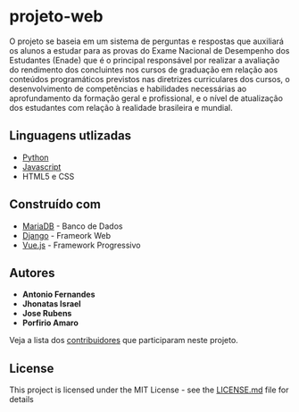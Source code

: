 # projeto-web

O projeto se baseia em um sistema de perguntas e respostas que auxiliará os alunos a estudar para as provas do Exame Nacional de Desempenho dos Estudantes (Enade) que é o principal responsável por realizar a avaliação do rendimento dos concluintes nos cursos de graduação em relação aos conteúdos programáticos previstos nas diretrizes curriculares dos cursos, o desenvolvimento de competências e habilidades necessárias ao aprofundamento da formação geral e profissional, e o nível de atualização dos estudantes com relação à realidade brasileira e mundial.

## Linguagens utlizadas
* [Python](https://www.python.org/)
* [Javascript](https://www.javascript.com/)
* HTML5 e CSS

## Construído com

* [MariaDB](https://mariadb.org/) - Banco de Dados
* [Django](https://www.djangoproject.com/) - Frameork Web
* [Vue.js](https://vuejs.org/) - Framework Progressivo

## Autores

* **Antonio Fernandes**
* **Jhonatas Israel**
* **Jose Rubens**
* **Porfirio Amaro**


Veja a lista dos [contribuidores](https://github.com/your/project/contributors) que participaram neste projeto.

## License

This project is licensed under the MIT License - see the [LICENSE.md](LICENSE) file for details
